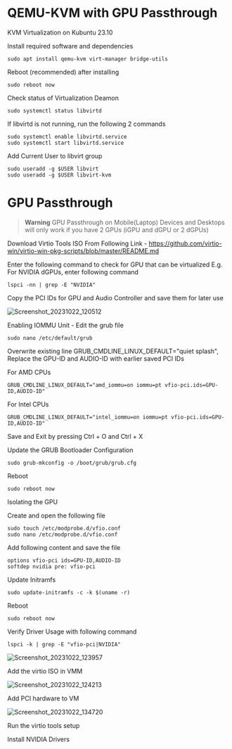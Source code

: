 # QEMU-KVM with GPU Passthrough

KVM Virtualization on Kubuntu 23.10

Install required software and dependencies
```shell
sudo apt install qemu-kvm virt-manager bridge-utils
```

Reboot (recommended) after installing
```shell
sudo reboot now
```

Check status of Virtualization Deamon
```shell
sudo systemctl status libvirtd
```

If libvirtd is not running, run the following 2 commands
```shell
sudo systemctl enable libvirtd.service
sudo systemctl start libvirtd.service
```

Add Current User to libvirt group
```shell
sudo useradd -g $USER libvirt
sudo useradd -g $USER libvirt-kvm
```

# GPU Passthrough #

> **Warning**
> GPU Passthrough on Mobile(Laptop) Devices and Desktops will only work if you have 2 GPUs (iGPU and dGPU or 2 dGPUs)

Download Virtio Tools ISO From Following Link - https://github.com/virtio-win/virtio-win-pkg-scripts/blob/master/README.md

Enter the following command to check for GPU that can be virtualized
E.g. For NVIDIA dGPUs, enter following command
```shell
lspci -nn | grep -E "NVIDIA"
```
Copy the PCI IDs for GPU and Audio Controller and save them for later use

![Screenshot_20231022_120512](https://github.com/AtharvNatu/QEMU-KVM/assets/66716779/b854cefd-e592-4cf5-8249-531cf9659a14)

Enabling IOMMU Unit - Edit the grub file
```shell
sudo nano /etc/default/grub
```

Overwrite existing line GRUB_CMDLINE_LINUX_DEFAULT="quiet splash", Replace the GPU-ID and AUDIO-ID with earlier saved PCI IDs

For AMD CPUs
```shell
GRUB_CMDLINE_LINUX_DEFAULT="amd_iommu=on iommu=pt vfio-pci.ids=GPU-ID,AUDIO-ID"
```

For Intel CPUs
```shell
GRUB_CMDLINE_LINUX_DEFAULT="intel_iommu=on iommu=pt vfio-pci.ids=GPU-ID,AUDIO-ID"
```

Save and Exit by pressing Ctrl + O and Ctrl + X

Update the GRUB Bootloader Configuration
```shell
sudo grub-mkconfig -o /boot/grub/grub.cfg
```

Reboot
```shell
sudo reboot now
```

Isolating the GPU

Create and open the following file
```shell
sudo touch /etc/modprobe.d/vfio.conf
sudo nano /etc/modprobe.d/vfio.conf 
```

Add following content and save the file
```shell
options vfio-pci ids=GPU-ID,AUDIO-ID
softdep nvidia pre: vfio-pci
```

Update Initramfs
```shell
sudo update-initramfs -c -k $(uname -r)
```

Reboot
```shell
sudo reboot now
```

Verify Driver Usage with following command
```shell
lspci -k | grep -E "vfio-pci|NVIDIA"
```

![Screenshot_20231022_123957](https://github.com/AtharvNatu/QEMU-KVM/assets/66716779/9dbaee51-156c-4530-939f-aba3ffcaa5bf)

Add the virtio ISO in VMM

![Screenshot_20231022_124213](https://github.com/AtharvNatu/QEMU-KVM/assets/66716779/244ef5f6-f8b7-4e7b-9d83-2c022ba7d4d5)

Add PCI hardware to VM

![Screenshot_20231022_134720](https://github.com/AtharvNatu/QEMU-KVM/assets/66716779/815c2a06-46c1-44f7-a04a-dc10d74c9739)

Run the virtio tools setup

Install NVIDIA Drivers



